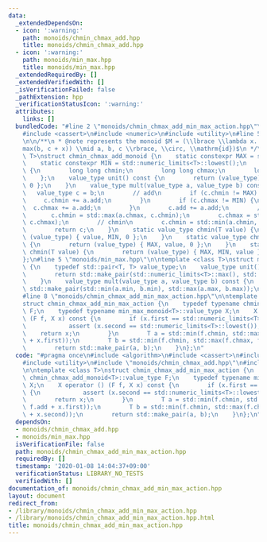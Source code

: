 ```yaml
---
data:
  _extendedDependsOn:
  - icon: ':warning:'
    path: monoids/chmin_chmax_add.hpp
    title: monoids/chmin_chmax_add.hpp
  - icon: ':warning:'
    path: monoids/min_max.hpp
    title: monoids/min_max.hpp
  _extendedRequiredBy: []
  _extendedVerifiedWith: []
  _isVerificationFailed: false
  _pathExtension: hpp
  _verificationStatusIcon: ':warning:'
  attributes:
    links: []
  bundledCode: "#line 2 \"monoids/chmin_chmax_add_min_max_action.hpp\"\n#include <algorithm>\n\
    #include <cassert>\n#include <numeric>\n#include <utility>\n#line 5 \"monoids/chmin_chmax_add.hpp\"\
    \n\n/**\n * @note represents the monoid $M = (\\lbrace \\lambda x. \\min(a, \\\
    max(b, c + x)) \\mid a, b, c \\rbrace, \\circ, \\mathrm{id})$\n */\ntemplate <class\
    \ T>\nstruct chmin_chmax_add_monoid {\n    static constexpr MAX = std::numeric_limits<T>::max();\n\
    \    static constexpr MIN = std::numeric_limits<T>::lowest();\n    struct value_type\
    \ {\n        long long chmin;\n        long long chmax;\n        long long add;\n\
    \    };\n    value_type unit() const {\n        return (value_type) { MAX, MIN,\
    \ 0 };\n    }\n    value_type mult(value_type a, value_type b) const {\n     \
    \   value_type c = b;\n        // add\n        if (c.chmin != MAX) {\n       \
    \     c.chmin += a.add;\n        }\n        if (c.chmax != MIN) {\n          \
    \  c.chmax += a.add;\n        }\n        c.add += a.add;\n        // chmax\n \
    \       c.chmin = std::max(a.chmax, c.chmin);\n        c.chmax = std::max(a.chmax,\
    \ c.chmax);\n        // chmin\n        c.chmin = std::min(a.chmin, c.chmin);\n\
    \        return c;\n    }\n    static value_type chmin(T value) {\n        return\
    \ (value_type) { value, MIN, 0 };\n    }\n    static value_type chmin(T value)\
    \ {\n        return (value_type) { MAX, value, 0 };\n    }\n    static value_type\
    \ chmin(T value) {\n        return (value_type) { MAX, MIN, value };\n    }\n\
    };\n#line 5 \"monoids/min_max.hpp\"\n\ntemplate <class T>\nstruct min_max_monoid\
    \ {\n    typedef std::pair<T, T> value_type;\n    value_type unit() const {\n\
    \        return std::make_pair(std::numeric_limits<T>::max(), std::numeric_limits<T>::lowest());\n\
    \    }\n    value_type mult(value_type a, value_type b) const {\n        return\
    \ std::make_pair(std::min(a.min, b.min), std::max(a.max, b.max));\n    }\n};\n\
    #line 8 \"monoids/chmin_chmax_add_min_max_action.hpp\"\n\ntemplate <class T>\n\
    struct chmin_chmax_add_min_max_action {\n    typedef typename chmin_chmax_add_monoid<T>::value_type\
    \ F;\n    typedef typename min_max_monoid<T>::value_type X;\n    X operator ()\
    \ (F f, X x) const {\n        if (x.first == std::numeric_limits<T>::max()) {\n\
    \            assert (x.second == std::numeric_limits<T>::lowest());\n        \
    \    return x;\n        }\n        T a = std::min(f.chmin, std::max(f.chmax, f.add\
    \ + x.first));\n        T b = std::min(f.chmin, std::max(f.chmax, f.add + x.second));\n\
    \        return std::make_pair(a, b);\n    }\n};\n"
  code: "#pragma once\n#include <algorithm>\n#include <cassert>\n#include <numeric>\n\
    #include <utility>\n#include \"monoids/chmin_chmax_add.hpp\"\n#include \"monoids/min_max.hpp\"\
    \n\ntemplate <class T>\nstruct chmin_chmax_add_min_max_action {\n    typedef typename\
    \ chmin_chmax_add_monoid<T>::value_type F;\n    typedef typename min_max_monoid<T>::value_type\
    \ X;\n    X operator () (F f, X x) const {\n        if (x.first == std::numeric_limits<T>::max())\
    \ {\n            assert (x.second == std::numeric_limits<T>::lowest());\n    \
    \        return x;\n        }\n        T a = std::min(f.chmin, std::max(f.chmax,\
    \ f.add + x.first));\n        T b = std::min(f.chmin, std::max(f.chmax, f.add\
    \ + x.second));\n        return std::make_pair(a, b);\n    }\n};\n"
  dependsOn:
  - monoids/chmin_chmax_add.hpp
  - monoids/min_max.hpp
  isVerificationFile: false
  path: monoids/chmin_chmax_add_min_max_action.hpp
  requiredBy: []
  timestamp: '2020-01-08 14:04:37+09:00'
  verificationStatus: LIBRARY_NO_TESTS
  verifiedWith: []
documentation_of: monoids/chmin_chmax_add_min_max_action.hpp
layout: document
redirect_from:
- /library/monoids/chmin_chmax_add_min_max_action.hpp
- /library/monoids/chmin_chmax_add_min_max_action.hpp.html
title: monoids/chmin_chmax_add_min_max_action.hpp
---
```


